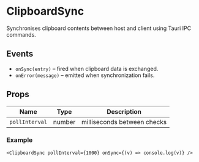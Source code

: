 # ClipboardSync

Synchronises clipboard contents between host and client using Tauri IPC commands.

## Events
- `onSync(entry)` – fired when clipboard data is exchanged.
- `onError(message)` – emitted when synchronization fails.

## Props

| Name | Type | Description |
| --- | --- | --- |
| `pollInterval` | number | milliseconds between checks |

### Example

```tsx
<ClipboardSync pollInterval={1000} onSync={(v) => console.log(v)} />
```
